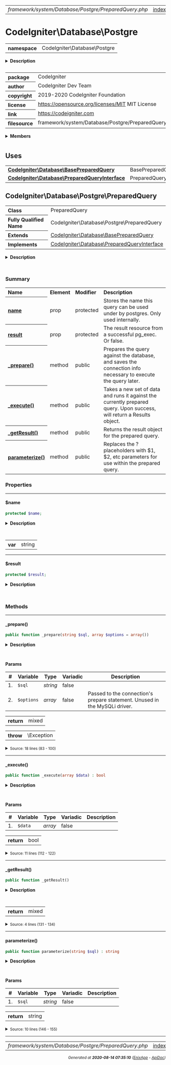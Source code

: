 


 



<table>
<tr>
<td style="width:100%"><em>framework/system/Database/Postgre/PreparedQuery.php</em></td>
<td><a href="../../../../../../../api/index.md">index</a></td>
<td><a href="../../../../../../../api/vendor/codeigniter4/framework/system/Database/Postgre/Forge.md">prev</a></td>
<td><a href="../../../../../../../api/vendor/codeigniter4/framework/system/Database/Postgre/Result.md">next</a></td>
</tr>
</table>







# CodeIgniter\Database\Postgre 
<table style="text-align:left">
<tr><th>namespace</th><td>CodeIgniter\Database\Postgre</td></tr>
</table>

<details>
<summary style="margin-bottom:12px;"><strong>Description</strong></summary>

<table>
<tr><td>
CodeIgniter
</td></tr>
</table>

<table>
<tr><td>
An open source application development framework for PHP

This content is released under the MIT License (MIT)

Copyright (c) 2014-2019 British Columbia Institute of Technology
Copyright (c) 2019-2020 CodeIgniter Foundation

Permission is hereby granted, free of charge, to any person obtaining a copy
of this software and associated documentation files (the "Software"), to deal
in the Software without restriction, including without limitation the rights
to use, copy, modify, merge, publish, distribute, sublicense, and/or sell
copies of the Software, and to permit persons to whom the Software is
furnished to do so, subject to the following conditions:

The above copyright notice and this permission notice shall be included in
all copies or substantial portions of the Software.

THE SOFTWARE IS PROVIDED "AS IS", WITHOUT WARRANTY OF ANY KIND, EXPRESS OR
IMPLIED, INCLUDING BUT NOT LIMITED TO THE WARRANTIES OF MERCHANTABILITY,
FITNESS FOR A PARTICULAR PURPOSE AND NONINFRINGEMENT. IN NO EVENT SHALL THE
AUTHORS OR COPYRIGHT HOLDERS BE LIABLE FOR ANY CLAIM, DAMAGES OR OTHER
LIABILITY, WHETHER IN AN ACTION OF CONTRACT, TORT OR OTHERWISE, ARISING FROM,
OUT OF OR IN CONNECTION WITH THE SOFTWARE OR THE USE OR OTHER DEALINGS IN
THE SOFTWARE.
</td></tr>
</table>

</details>



<table style="text-align:left">
<tr style="vertical-align:top;">
<th>package</th>
<td>CodeIgniter
</td>
</tr>
<tr style="vertical-align:top;">
<th>author</th>
<td>CodeIgniter Dev Team
</td>
</tr>
<tr style="vertical-align:top;">
<th>copyright</th>
<td>2019-2020 CodeIgniter Foundation
</td>
</tr>
<tr style="vertical-align:top;">
<th>license</th>
<td><a href="https://opensource.org/licenses/MIT">https://opensource.org/licenses/MIT</a>	MIT License
</td>
</tr>
<tr style="vertical-align:top;">
<th>link</th>
<td><a href="https://codeigniter.com">https://codeigniter.com</a>

</td>
</tr>
<tr style="vertical-align:top;">
<th>filesource</th>
<td>framework/system/Database/Postgre/PreparedQuery.php
</td>
</tr>
</table>

 

<details>
<summary style="margin-bottom:12px;"><strong>Members</strong></summary>
<table>
<tr><td><a href="../../../../../../../api/vendor/codeigniter4/framework/system/Database/Postgre/Builder.md">CodeIgniter\Database\Postgre\Builder</a></td></tr>
<tr><td><a href="../../../../../../../api/vendor/codeigniter4/framework/system/Database/Postgre/Connection.md">CodeIgniter\Database\Postgre\Connection</a></td></tr>
<tr><td><a href="../../../../../../../api/vendor/codeigniter4/framework/system/Database/Postgre/Forge.md">CodeIgniter\Database\Postgre\Forge</a></td></tr>
<tr><td><a href="../../../../../../../api/vendor/codeigniter4/framework/system/Database/Postgre/PreparedQuery.md">CodeIgniter\Database\Postgre\PreparedQuery</a></td></tr>
<tr><td><a href="../../../../../../../api/vendor/codeigniter4/framework/system/Database/Postgre/Result.md">CodeIgniter\Database\Postgre\Result</a></td></tr>
<tr><td><a href="../../../../../../../api/vendor/codeigniter4/framework/system/Database/Postgre/Utils.md">CodeIgniter\Database\Postgre\Utils</a></td></tr>
</table>
</details>



 
 ## Uses

<table style="text-align:left;">
<tr>
<td>
<a href="../../../../../../../api/vendor/codeigniter4/framework/system/Database/BasePreparedQuery.md"><strong>CodeIgniter\Database\BasePreparedQuery</strong></a>
</td>
<td>BasePreparedQuery</td>
</tr>
<tr>
<td>
<a href="../../../../../../../api/vendor/codeigniter4/framework/system/Database/PreparedQueryInterface.md"><strong>CodeIgniter\Database\PreparedQueryInterface</strong></a>
</td>
<td>PreparedQueryInterface</td>
</tr>
</table>



 
## CodeIgniter\Database\Postgre\PreparedQuery

<table style="text-align:left">
<tr><th>Class</th><td>PreparedQuery</td></tr>
<tr><th>Fully Qualified Name</th><td>CodeIgniter\Database\Postgre\PreparedQuery</td></tr>
<tr><th>Extends</th><td><a href="../../../../../../../api/vendor/codeigniter4/framework/system/Database/BasePreparedQuery.md">CodeIgniter\Database\BasePreparedQuery</a></td></tr>
<tr><th>Implements</th>
<td>
<a href="../../../../../../../api/vendor/codeigniter4/framework/system/Database/PreparedQueryInterface.md">CodeIgniter\Database\PreparedQueryInterface</a><br>
</td>
</tr>
</table>


<details>
<summary style="margin-bottom:12px;"><strong>Description</strong></summary>

<table>
<tr><td>
Prepared query for Postgre
</td></tr>
</table>


</details>



<table style="text-align:left">
</table>



### Summary


<table style="text-align:left;">
<tr>
<th>Name</th>
<th>Element</th>
<th>Modifier</th>
<th>Description</th>
</tr>

<tr>
<th><a href="#name"><strong>name</strong></a></th>
<td>prop</td>
<td>
protected

</td>
<td>Stores the name this query can be
used under by postgres. Only used internally.</td>
</tr>
<tr>
<th><a href="#result"><strong>result</strong></a></th>
<td>prop</td>
<td>
protected

</td>
<td>The result resource from a successful
pg_exec. Or false.</td>
</tr>

<tr>
<th><a href="#_prepare"><strong>_prepare</strong>()</a></th>
<td>method</td>
<td>
public

</td>
<td>Prepares the query against the database, and saves the connection
info necessary to execute the query later.</td>
</tr>
<tr>
<th><a href="#_execute"><strong>_execute</strong>()</a></th>
<td>method</td>
<td>
public

</td>
<td>Takes a new set of data and runs it against the currently
prepared query. Upon success, will return a Results object.</td>
</tr>
<tr>
<th><a href="#_getResult"><strong>_getResult</strong>()</a></th>
<td>method</td>
<td>
public

</td>
<td>Returns the result object for the prepared query.</td>
</tr>
<tr>
<th><a href="#parameterize"><strong>parameterize</strong>()</a></th>
<td>method</td>
<td>
public

</td>
<td>Replaces the ? placeholders with $1, $2, etc parameters for use
within the prepared query.</td>
</tr>

</table>





### Properties


<hr>

#### $name

```php
protected $name;
```

<details>
<summary style="margin-bottom:12px;"><strong>Description</strong></summary>

<table>
<tr><td>
Stores the name this query can be
used under by postgres. Only used internally.
</td></tr>
</table>


</details>



<table style="text-align:left">
</table>




<table>
<tr>
<th style="vertical-align:top;">var</th>
<td>string
</td>
</tr>
</table>


<hr>

#### $result

```php
protected $result;
```

<details>
<summary style="margin-bottom:12px;"><strong>Description</strong></summary>

<table>
<tr><td>
The result resource from a successful
pg_exec. Or false.
</td></tr>
</table>


</details>



<table style="text-align:left">
</table>











### Methods


<hr>

#### _prepare()

```php
public function _prepare(string $sql, array $options = array())
```

<details>
<summary style="margin-bottom:12px;"><strong>Description</strong></summary>

<table>
<tr><td>
Prepares the query against the database, and saves the connection
info necessary to execute the query later.
</td></tr>
</table>

<table>
<tr><td>
NOTE: This version is based on SQL code. Child classes should
override this method.
</td></tr>
</table>

</details>



<table style="text-align:left">
</table>


**Params**

<table>
<thead>
<tr>
<th>#</th>
<th>Variable</th>
<th>Type</th>
<th>Variadic</th>
<th>Description</th>
</tr>
</thead>
<tbody>

<tr>
<td>1.</td>
<td><code>$sql</code></td>
<td><em>string
</em></td>
<td>false</td>
<td></td>
</tr>

<tr>
<td>2.</td>
<td><code>$options</code></td>
<td><em>array
</em></td>
<td>false</td>
<td>Passed to the connection's prepare statement.
Unused in the MySQLi driver.</td>
</tr>


</tbody>
</table>



<table>
<tr>
<th style="vertical-align:top;">return</th>
<td>mixed
</td>
</tr>
</table>


<table>
<tr>
<th style="vertical-align:top;">throw</th>
<td>\Exception
</td>
</tr>
</table>



<details>
<summary><small>Source: 18 lines (83 - 100)</small></summary>

```php
public function _prepare(string $sql, array $options = [])
{
	$this->name = random_int(1, 10000000000000000);

	$sql = $this->parameterize($sql);

	// Update the query object since the parameters are slightly different
	// than what was put in.
	$this->query->setQuery($sql);

	if (! $this->statement = pg_prepare($this->db->connID, $this->name, $sql))
	{
		$this->errorCode   = 0;
		$this->errorString = pg_last_error($this->db->connID);
	}

	return $this;
}
```

</details>


<hr>

#### _execute()

```php
public function _execute(array $data) : bool
```

<details>
<summary style="margin-bottom:12px;"><strong>Description</strong></summary>

<table>
<tr><td>
Takes a new set of data and runs it against the currently
prepared query. Upon success, will return a Results object.
</td></tr>
</table>


</details>



<table style="text-align:left">
</table>


**Params**

<table>
<thead>
<tr>
<th>#</th>
<th>Variable</th>
<th>Type</th>
<th>Variadic</th>
<th>Description</th>
</tr>
</thead>
<tbody>

<tr>
<td>1.</td>
<td><code>$data</code></td>
<td><em>array
</em></td>
<td>false</td>
<td></td>
</tr>


</tbody>
</table>



<table>
<tr>
<th style="vertical-align:top;">return</th>
<td>bool
</td>
</tr>
</table>





<details>
<summary><small>Source: 11 lines (112 - 122)</small></summary>

```php
public function _execute(array $data): bool
{
	if (is_null($this->statement))
	{
		throw new \BadMethodCallException('You must call prepare before trying to execute a prepared statement.');
	}

	$this->result = pg_execute($this->db->connID, $this->name, $data);

	return (bool) $this->result;
}
```

</details>


<hr>

#### _getResult()

```php
public function _getResult()
```

<details>
<summary style="margin-bottom:12px;"><strong>Description</strong></summary>

<table>
<tr><td>
Returns the result object for the prepared query.
</td></tr>
</table>


</details>



<table style="text-align:left">
</table>





<table>
<tr>
<th style="vertical-align:top;">return</th>
<td>mixed
</td>
</tr>
</table>





<details>
<summary><small>Source: 4 lines (131 - 134)</small></summary>

```php
public function _getResult()
{
	return $this->result;
}
```

</details>


<hr>

#### parameterize()

```php
public function parameterize(string $sql) : string
```

<details>
<summary style="margin-bottom:12px;"><strong>Description</strong></summary>

<table>
<tr><td>
Replaces the ? placeholders with $1, $2, etc parameters for use
within the prepared query.
</td></tr>
</table>


</details>



<table style="text-align:left">
</table>


**Params**

<table>
<thead>
<tr>
<th>#</th>
<th>Variable</th>
<th>Type</th>
<th>Variadic</th>
<th>Description</th>
</tr>
</thead>
<tbody>

<tr>
<td>1.</td>
<td><code>$sql</code></td>
<td><em>string
</em></td>
<td>false</td>
<td></td>
</tr>


</tbody>
</table>



<table>
<tr>
<th style="vertical-align:top;">return</th>
<td>string
</td>
</tr>
</table>





<details>
<summary><small>Source: 10 lines (146 - 155)</small></summary>

```php
public function parameterize(string $sql): string
{
	// Track our current value
	$count = 0;

	return preg_replace_callback('/\?/', function ($matches) use (&$count) {
		$count ++;
		return "\${$count}";
	}, $sql);
}
```

</details>





 


 
  




<hr>

<table>
<tr>
<td style="width:100%"><em>framework/system/Database/Postgre/PreparedQuery.php</em></td>
<td><a href="../../../../../../../api/index.md">index</a></td>
<td><a href="../../../../../../../api/vendor/codeigniter4/framework/system/Database/Postgre/Forge.md">prev</a></td>
<td><a href="../../../../../../../api/vendor/codeigniter4/framework/system/Database/Postgre/Result.md">next</a></td>
<td><a href="#">top</a></td></tr>
</table>




<div style="text-align:right;">

<small>_Generated at **2020-08-14 07:35:10**_ *([EnixApp](https://github.com/enix-app) - [ApiDoc](https://github.com/enix-app/apidoc))*</small>
</div>